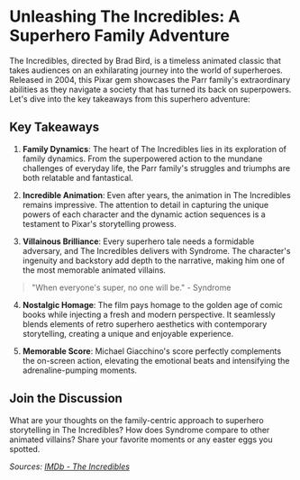 # Unleashing The Incredibles: A Superhero Family Adventure

The Incredibles, directed by Brad Bird, is a timeless animated classic that takes audiences on an exhilarating journey into the world of superheroes. Released in 2004, this Pixar gem showcases the Parr family's extraordinary abilities as they navigate a society that has turned its back on superpowers. Let's dive into the key takeaways from this superhero adventure:

## Key Takeaways

1. **Family Dynamics**: The heart of The Incredibles lies in its exploration of family dynamics. From the superpowered action to the mundane challenges of everyday life, the Parr family's struggles and triumphs are both relatable and fantastical.

2. **Incredible Animation**: Even after years, the animation in The Incredibles remains impressive. The attention to detail in capturing the unique powers of each character and the dynamic action sequences is a testament to Pixar's storytelling prowess.

3. **Villainous Brilliance**: Every superhero tale needs a formidable adversary, and The Incredibles delivers with Syndrome. The character's ingenuity and backstory add depth to the narrative, making him one of the most memorable animated villains.

> "When everyone's super, no one will be." - Syndrome

4. **Nostalgic Homage**: The film pays homage to the golden age of comic books while injecting a fresh and modern perspective. It seamlessly blends elements of retro superhero aesthetics with contemporary storytelling, creating a unique and enjoyable experience.

5. **Memorable Score**: Michael Giacchino's score perfectly complements the on-screen action, elevating the emotional beats and intensifying the adrenaline-pumping moments.

## Join the Discussion

What are your thoughts on the family-centric approach to superhero storytelling in The Incredibles? How does Syndrome compare to other animated villains? Share your favorite moments or any easter eggs you spotted.

_Sources: [IMDb - The Incredibles](https://www.imdb.com/title/tt0317705/)_
